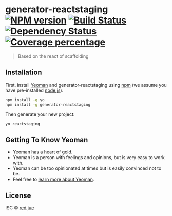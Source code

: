 # generator-reactstaging [![NPM version][npm-image]][npm-url] [![Build Status][travis-image]][travis-url] [![Dependency Status][daviddm-image]][daviddm-url] [![Coverage percentage][coveralls-image]][coveralls-url]
> Based on the react of scaffolding

## Installation

First, install [Yeoman](http://yeoman.io) and generator-reactstaging using [npm](https://www.npmjs.com/) (we assume you have pre-installed [node.js](https://nodejs.org/)).

```bash
npm install -g yo
npm install -g generator-reactstaging
```

Then generate your new project:

```bash
yo reactstaging
```

## Getting To Know Yeoman

 * Yeoman has a heart of gold.
 * Yeoman is a person with feelings and opinions, but is very easy to work with.
 * Yeoman can be too opinionated at times but is easily convinced not to be.
 * Feel free to [learn more about Yeoman](http://yeoman.io/).

## License

ISC © [red jue](https://github.com/RedJue)


[npm-image]: https://badge.fury.io/js/generator-reactstaging.svg
[npm-url]: https://npmjs.org/package/generator-reactstaging
[travis-image]: https://travis-ci.org/RedJue/generator-reactstaging.svg?branch=master
[travis-url]: https://travis-ci.org/RedJue/generator-reactstaging
[daviddm-image]: https://david-dm.org/RedJue/generator-reactstaging.svg?theme=shields.io
[daviddm-url]: https://david-dm.org/RedJue/generator-reactstaging
[coveralls-image]: https://coveralls.io/repos/RedJue/generator-reactstaging/badge.svg
[coveralls-url]: https://coveralls.io/r/RedJue/generator-reactstaging
